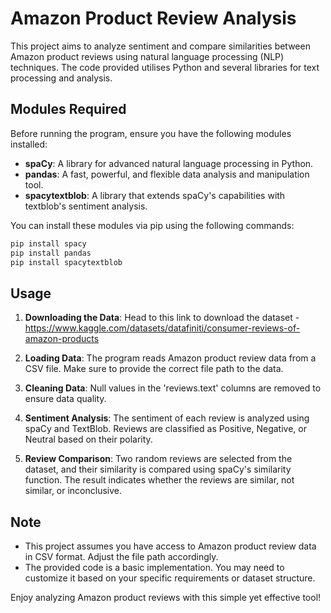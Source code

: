 # Amazon Product Review Analysis

This project aims to analyze sentiment and compare similarities between Amazon product reviews using natural language processing (NLP) techniques. The code provided utilises Python and several libraries for text processing and analysis.

## Modules Required

Before running the program, ensure you have the following modules installed:

- **spaCy**: A library for advanced natural language processing in Python.
- **pandas**: A fast, powerful, and flexible data analysis and manipulation tool.
- **spacytextblob**: A library that extends spaCy's capabilities with textblob's sentiment analysis.

You can install these modules via pip using the following commands:

```bash
pip install spacy
pip install pandas
pip install spacytextblob
```

## Usage

1. **Downloading the Data**: Head to this link to download the dataset - https://www.kaggle.com/datasets/datafiniti/consumer-reviews-of-amazon-products 
2. **Loading Data**: The program reads Amazon product review data from a CSV file. Make sure to provide the correct file path to the data.

3. **Cleaning Data**: Null values in the 'reviews.text' columns are removed to ensure data quality.

4. **Sentiment Analysis**: The sentiment of each review is analyzed using spaCy and TextBlob. Reviews are classified as Positive, Negative, or Neutral based on their polarity.

5. **Review Comparison**: Two random reviews are selected from the dataset, and their similarity is compared using spaCy's similarity function. The result indicates whether the reviews are similar, not similar, or inconclusive.


## Note

- This project assumes you have access to Amazon product review data in CSV format. Adjust the file path accordingly.
- The provided code is a basic implementation. You may need to customize it based on your specific requirements or dataset structure.

Enjoy analyzing Amazon product reviews with this simple yet effective tool!
